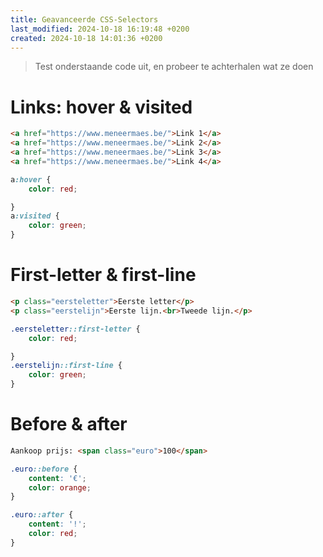 ```yaml
---
title: Geavanceerde CSS-Selectors
last_modified: 2024-10-18 16:19:48 +0200
created: 2024-10-18 14:01:36 +0200
---
```


> Test onderstaande code uit, en probeer te achterhalen wat ze doen

# Links: hover & visited

```html
<a href="https://www.meneermaes.be/">Link 1</a>
<a href="https://www.meneermaes.be/">Link 2</a>
<a href="https://www.meneermaes.be/">Link 3</a>
<a href="https://www.meneermaes.be/">Link 4</a>
```

```css
a:hover {
    color: red;

}
a:visited {
    color: green;
}
```

# First-letter & first-line

```html
<p class="eersteletter">Eerste letter</p>
<p class="eerstelijn">Eerste lijn.<br>Tweede lijn.</p>
```

```css
.eersteletter::first-letter {
    color: red;

}
.eerstelijn::first-line {
    color: green;
}
```

# Before & after


```html
Aankoop prijs: <span class="euro">100</span>
```

```css
.euro::before {
    content: '€';
    color: orange;
}

.euro::after {
    content: '!';
    color: red;
}
```
